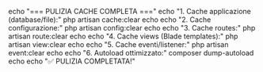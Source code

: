 echo "=== PULIZIA CACHE COMPLETA ==="
echo "1. Cache applicazione (database/file):"
php artisan cache:clear
echo
echo "2. Cache configurazione:"
php artisan config:clear
echo
echo "3. Cache routes:"
php artisan route:clear
echo
echo "4. Cache views (Blade templates):"
php artisan view:clear
echo
echo "5. Cache eventi/listener:"
php artisan event:clear
echo
echo "6. Autoload ottimizzato:"
composer dump-autoload
echo
echo "✅ PULIZIA COMPLETATA!"